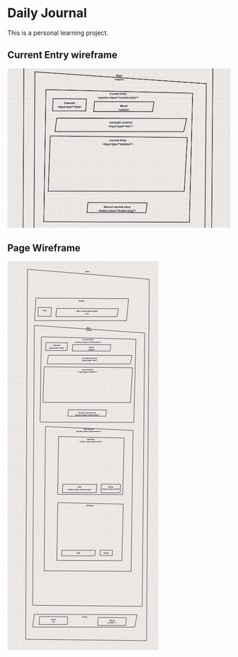# Daily Journal

This is a personal learning project.

## Current Entry wireframe

![](wireframes/currentEntry.png)

## Page Wireframe

![](wireframes/wholePage.png)